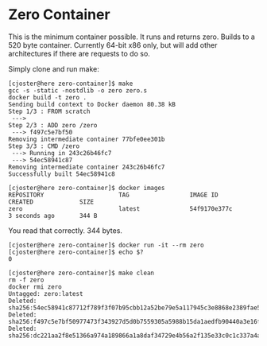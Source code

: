 Zero Container
==============

This is the minimum container possible. It runs and returns zero. Builds to
a 520 byte container. Currently 64-bit x86 only, but will add other
architectures if there are requests to do so. 

Simply clone and run make:

```
[cjoster@here zero-container]$ make
gcc -s -static -nostdlib -o zero zero.s
docker build -t zero .
Sending build context to Docker daemon 80.38 kB
Step 1/3 : FROM scratch
 ---> 
Step 2/3 : ADD zero /zero
 ---> f497c5e7bf50
Removing intermediate container 77bfe0ee301b
Step 3/3 : CMD /zero
 ---> Running in 243c26b46fc7
 ---> 54ec58941c87
Removing intermediate container 243c26b46fc7
Successfully built 54ec58941c8
```
```
[cjoster@here zero-container]$ docker images
REPOSITORY                     TAG                 IMAGE ID            CREATED             SIZE
zero                           latest              54f9170e377c        3 seconds ago       344 B
```
You read that correctly. 344 bytes.


```
[cjoster@here zero-container]$ docker run -it --rm zero
[cjoster@here zero-container]$ echo $?
0
```

```
[cjoster@here zero-container]$ make clean
rm -f zero
docker rmi zero
Untagged: zero:latest
Deleted: sha256:54ec58941c87712f789f3f07b95cbb12a52be79e5a117945c3e8868e2389fae5
Deleted: sha256:f497c5e7bf50977473f343927d5d0b7559305a5988b15da1aedfb90440a3e16f
Deleted: sha256:dc221aa2f8e51366a974a189866a1a8daf34729e4b56a2f135e33c0c1c337a4a
```
